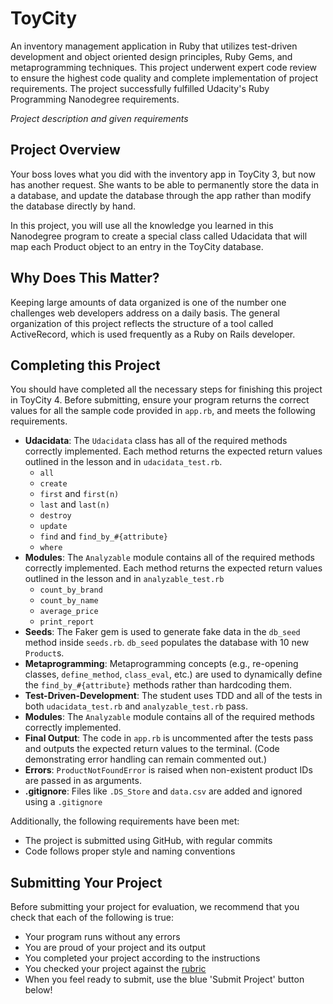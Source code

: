 # ToyCity
An inventory management application in Ruby that utilizes test-driven development and object oriented design principles, Ruby Gems, and metaprogramming techniques. This project underwent expert code review to ensure the highest code quality and complete implementation of project requirements. The project successfully fulfilled Udacity's Ruby Programming Nanodegree requirements.

*Project description and given requirements*

## Project Overview

Your boss loves what you did with the inventory app in ToyCity 3, but now has another request. She wants to be able to permanently store the data in a database, and update the database through the app rather than modify the database directly by hand.

In this project, you will use all the knowledge you learned in this Nanodegree program to create a special class called Udacidata that will map each Product object to an entry in the ToyCity database.

## Why Does This Matter?

Keeping large amounts of data organized is one of the number one challenges web developers address on a daily basis. The general organization of this project reflects the structure of a tool called ActiveRecord, which is used frequently as a Ruby on Rails developer.

## Completing this Project

You should have completed all the necessary steps for finishing this project in ToyCity 4. Before submitting, ensure your program returns the correct values for all the sample code provided in `app.rb`, and meets the following requirements.

* **Udacidata**: The `Udacidata` class has all of the required methods correctly implemented. Each method returns the expected return values outlined in the lesson and in `udacidata_test.rb`.
    * `all`
    * `create`
    * `first` and `first(n)`
    * `last` and `last(n)`
    * `destroy`
    * `update`
    * `find` and `find_by_#{attribute}`
    * `where`
* **Modules**: The `Analyzable` module contains all of the required methods correctly implemented. Each method returns the expected return values outlined in the lesson and in `analyzable_test.rb`
    * `count_by_brand`
    * `count_by_name`
    * `average_price`
    * `print_report`
* **Seeds**: The Faker gem is used to generate fake data in the `db_seed` method inside `seeds.rb`. `db_seed` populates the database with 10 new `Product`s.
* **Metaprogramming**: Metaprogramming concepts (e.g., re-opening classes, `define_method`, `class_eval`, etc.) are used to dynamically define the `find_by_#{attribute}` methods rather than hardcoding them.
* **Test-Driven-Development**: The student uses TDD and all of the tests in both `udacidata_test.rb` and `analyzable_test.rb` pass.
* **Modules**: The `Analyzable` module contains all of the required methods correctly implemented.
* **Final Output**: The code in `app.rb` is uncommented after the tests pass and outputs the expected return values to the terminal. (Code demonstrating error handling can remain commented out.)
* **Errors**: `ProductNotFoundError` is raised when non-existent product IDs are passed in as arguments.
* **.gitignore**: Files like `.DS_Store` and `data.csv` are added and ignored using a `.gitignore`

Additionally, the following requirements have been met:

* The project is submitted using GitHub, with regular commits
* Code follows proper style and naming conventions

## Submitting Your Project

Before submitting your project for evaluation, we recommend that you check that each of the following is true:

* Your program runs without any errors
* You are proud of your project and its output
* You completed your project according to the instructions
* You checked your project against the [rubric](https://review.udacity.com/#!/projects/6245552309/rubric)
* When you feel ready to submit, use the blue 'Submit Project' button below!
